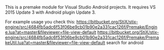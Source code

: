 
This is a premake module for Visual Studio Android projects.
It requires VS 2015 Update 3 with Android plugin Update 3.

For example usage you check this:
https://bitbucket.org/StiX/stix-engine/src/4684fb5adc6f53f06be9cb01b90e2a331cac126f/Premake/Engine.lua?at=master&fileviewer=file-view-default
https://bitbucket.org/StiX/stix-engine/src/4684fb5adc6f53f06be9cb01b90e2a331cac126f/Premake/PremakeUtil.lua?at=master&fileviewer=file-view-default
search for android
